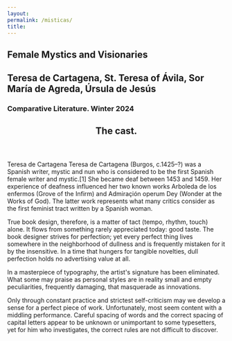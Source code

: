 ```yaml
--- 
layout: 
permalink: /misticas/
title:
---
```


<link rel="stylesheet" href="https://unpkg.com/tachyons@4.12.0/css/tachyons.min.css"/>
<article class="vh-100 dt w-100 bg-orange">
  <div class="dtc v-mid tc navy ph3 ph4-l">
    <h1 class="f6 f2-m f-subheadline-l fw6 tc helvetica">Female Mystics and Visionaries</h1>
    <h2 class="f5 f2-m f-subheadline-l white fw5 tc garamond">Teresa de Cartagena, St. Teresa of Ávila, Sor María de Agreda, Úrsula de Jesús</h2>
            <h3 class="f2 fw7 ttu tracked lh-title mt0 mb3 avenir">Comparative Literature. Winter 2024</h3>
  </div>
</article>

<article class="cf pa3 mw9 center">
  <header class="fl w-100 w-50-l pa3-m pa4-l mb3 mb5-l">
    <h2 class="lh-title f3 b mt0">
      The cast.
    </h2>
  </header>
  <section class="fl w-100">
     <div class="fl w-100 w-50-m w-25-l pv3 pa3-m pa4-l">
      <div class="aspect-ratio aspect-ratio--3x4">
        <span style="background-image:url(https://brill.com/cover/covers/9789004406490.jpg);" class="cover bg-center aspect-ratio--object"></span>
      </div>
    </div>
    <div class="fl w-100 w-50-m w-25-l pa3-m pa4-l">
      <p class="f6 lh-copy measure">
        Teresa de Cartagena
        Teresa de Cartagena (Burgos, c.1425–?) was a Spanish writer, 
        mystic and nun who is considered to be the first Spanish 
        female writer and mystic.[1] She became deaf between 1453 and 1459.
        Her experience of deafness influenced her two known 
        works Arboleda de los enfermos (Grove of the Infirm) and 
        Admiraçión operum Dey (Wonder at the Works of God). 
        The latter work represents what many critics consider 
        as the first feminist tract written by a Spanish woman.  
      </p>
    </div>
    <div class="fl w-100 w-50-m w-25-l pa3-m pa4-l">
      <p class="f6 lh-copy measure">
        True book design, therefore, is a matter of tact (tempo, rhythm,
        touch) alone. It flows from something rarely appreciated today:
        good taste. The book designer strives for perfection; yet every
        perfect thing lives somewhere in the neighborhood of dullness and
        is frequently mistaken for it by the insensitive. In a time that
        hungers for tangible novelties, dull perfection holds no
        advertising value at all. 
      </p>
    </div>
    <div class="fl w-100 w-50-m w-25-l pa3-m pa4-l">
      <p class="f6 lh-copy measure">
        In a masterpiece of typography, the artist's signature has been
        eliminated. What some may praise as personal styles are in reality
        small and empty peculiarities, frequently damaging, that masquerade
        as innovations. 
      </p>
    </div>
    <div class="fl w-100 w-50-m w-25-l pa3-m pa4-l">
      <p class="f6 lh-copy measure">
        Only through constant practice and strictest self-criticism may we
        develop a sense for a perfect piece of work. Unfortunately, most
        seem content with a middling performance. Careful spacing of words
        and the correct spacing of capital letters appear to be unknown or
        unimportant to some typesetters, yet for him who investigates, the
        correct rules are not difficult to discover.
      </p>
    </div>
  </section>
  <section class="fl w-100">
    <div class="fl w-100 w-50-m w-25-l pv3 pa3-m pa4-l">
      <div class="aspect-ratio aspect-ratio--3x4">
        <span style="background-image:url(http://mrmrs.github.io/images/0008.jpg);" class="cover bg-center aspect-ratio--object"></span>
      </div>
    </div>
    <div class="fl w-100 w-50-m w-25-l pv3 pa3-m pa4-l">
      <div class="aspect-ratio aspect-ratio--3x4">
        <span style="background-image:url(http://mrmrs.github.io/images/0012.jpg);" class="cover bg-center aspect-ratio--object"></span>
      </div>
    </div>
    <div class="fl w-100 w-50-m w-25-l pv3 pa3-m pa4-l">
      <div class="aspect-ratio aspect-ratio--3x4">
        <span style="background-image:url(http://mrmrs.github.io/images/0045.jpg);" class="cover bg-center aspect-ratio--object"></span>
      </div>
    </div>
    <div class="fl w-100 w-50-m w-25-l pv3 pa3-m pa4-l">
      <div class="aspect-ratio aspect-ratio--3x4">
        <span style="background-image:url(http://mrmrs.github.io/images/0051.jpg);" class="cover bg-center aspect-ratio--object"></span>
      </div>
    </div>
    <div class="fl w-100 w-50-m w-25-l pv3 pa3-m pa4-l">
      <div class="aspect-ratio aspect-ratio--3x4">
        <span style="background-image:url(http://mrmrs.github.io/images/0018.jpg);" class="cover bg-center aspect-ratio--object"></span>
      </div>
    </div>
    <div class="fl w-100 w-50-m w-25-l pv3 pa3-m pa4-l">
      <div class="aspect-ratio aspect-ratio--3x4">
        <span style="background-image:url(http://mrmrs.github.io/images/0019.jpg);" class="cover bg-center aspect-ratio--object"></span>
      </div>
    </div>
    <div class="fl w-100 w-50-m w-25-l pv3 pa3-m pa4-l">
      <div class="aspect-ratio aspect-ratio--3x4">
        <span style="background-image:url(http://mrmrs.github.io/images/0038.jpg);" class="cover bg-center aspect-ratio--object"></span>
      </div>
    </div>
    <div class="fl w-100 w-50-m w-25-l pv3 pa3-m pa4-l">
      <div class="aspect-ratio aspect-ratio--3x4">
        <span style="background-image:url(http://mrmrs.github.io/images/0011.jpg);" class="cover bg-center aspect-ratio--object"></span>
      </div>
    </div>
    <div class="fl w-100 w-50-m w-25-l pv3 pa3-m pa4-l">
      <div class="aspect-ratio aspect-ratio--3x4">
        <span style="background-image:url(http://mrmrs.github.io/images/0004.jpg);" class="cover bg-center aspect-ratio--object"></span>
      </div>
    </div>
    <div class="fl w-100 w-50-m w-25-l pv3 pa3-m pa4-l">
      <div class="aspect-ratio aspect-ratio--3x4">
        <span style="background-image:url(http://mrmrs.github.io/images/0002.jpg);" class="cover bg-center aspect-ratio--object"></span>
      </div>
    </div>
    <div class="fl w-100 w-50-m w-25-l pv3 pa3-m pa4-l">
      <div class="aspect-ratio aspect-ratio--3x4">
        <span style="background-image:url(http://mrmrs.github.io/images/0020.jpg);" class="cover bg-center aspect-ratio--object"></span>
      </div>
    </div>
    <div class="fl w-100 w-50-m w-25-l pv3 pa3-m pa4-l">
      <div class="aspect-ratio aspect-ratio--3x4">
        <span style="background-image:url(http://mrmrs.github.io/images/0013.jpg);" class="cover bg-center aspect-ratio--object"></span>
      </div>
    </div>
  </section>
</article>
